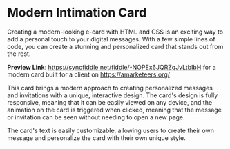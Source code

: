 # Modern Intimation Card
Creating a modern-looking e-card with HTML and CSS is an exciting way to add a personal touch to your digital messages. With a few simple lines of code, you can create a stunning and personalized card that stands out from the rest.

**Preview Link**: https://syncfiddle.net/fiddle/-NOPEx6JQRZqJvLtbIbH for a modern card built for a client on https://amarketeers.org/ 

This card brings a modern approach to creating personalized messages and invitations with a unique, interactive design. The card's design is fully responsive, meaning that it can be easily viewed on any device, and the animation on the card is triggered when clicked, meaning that the message or invitation can be seen without needing to open a new page. 

The card's text is easily customizable, allowing users to create their own message and personalize the card with their own unique style.
